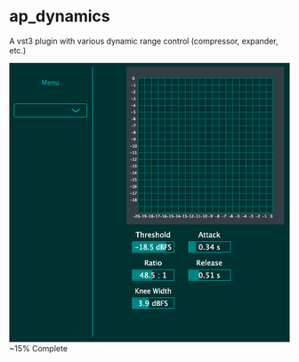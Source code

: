 # ap_dynamics
A vst3 plugin with various dynamic range control (compressor, expander, etc.)

![Plugin Image](Screenshots/incomplete.png "interface")
~15% Complete